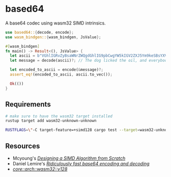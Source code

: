 # based64

A base64 codec using wasm32 SIMD intrinsics.

```rust
use based64::{decode, encode};
use wasm_bindgen::{wasm_bindgen, JsValue};

#[wasm_bindgen]
fn main() -> Result<(), JsValue> {
  let ascii = b"VGhlIGRvZyBsaWNrZWQgdGhlIG9pbCwgYW5kIGV2ZXJ5Ym9keSBsYXVnaGVkLg==";
  let message = decode(ascii)?; // The dog licked the oil, and everybody laughed.

  let encoded_to_ascii = encode(&message)?;
  assert_eq!(encoded_to_ascii, ascii.to_vec());

  Ok(())
}
```

## Requirements

```bash
# make sure to have the wasm32 target installed
rustup target add wasm32-unknown-unknown

RUSTFLAGS=\"-C target-feature=+simd128 cargo test --target=wasm32-unknown-unknown
```

## Resources

- Mcyoung's [_Designing a SIMD Algorithm from Scratch_](https://mcyoung.xyz/2023/11/27/simd-base64/)
- Daniel Lemire's [_Ridiculously fast base64 encoding and decoding_](https://lemire.me/blog/2018/01/17/ridiculously-fast-base64-encoding-and-decoding/)
- [_core::arch::wasm32::v128_](https://doc.rust-lang.org/stable/core/arch/wasm32/struct.v128.html)
